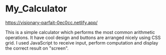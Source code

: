 # My_Calculator

https://visionary-parfait-0ec0cc.netlify.app/

This is a simple calculator which performs the most common arithmetic operations. It have cool design and buttons are arranged nicely using CSS grid. I used JavaScript to receive input, perform computation and display the correct result on "screen".
